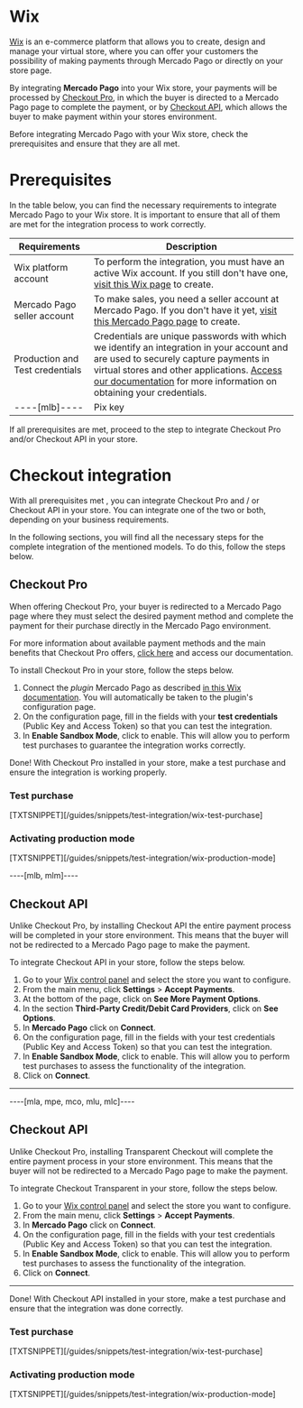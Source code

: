 # Wix

[Wix](https://pt.wix.com/) is an e-commerce platform that allows you to create, design and manage your virtual store, where you can offer your customers the possibility of making payments through Mercado Pago or directly on your store page. 

By integrating **Mercado Pago** into your Wix store, your payments will be processed by [Checkout Pro](https://www.mercadopago[FAKER][URL][DOMAIN]/developers/en/guides/online-payments/checkout-pro/introduction), in which the buyer is directed to a Mercado Pago page to complete the payment, or by [Checkout API](https://www.mercadopago[FAKER][URL][DOMAIN]/developers/en/guides/online-payments/checkout-api/introduction), which allows the buyer to make payment within your stores environment.

Before integrating Mercado Pago with your Wix store, check the prerequisites and ensure that they are all met.

# Prerequisites

In the table below, you can find the necessary requirements to integrate Mercado Pago to your Wix store. It is important to ensure that all of them are met for the integration process to work correctly.


| Requirements | Description |
|---|---|
| Wix platform account | To perform the integration, you must have an active Wix account. If you still don't have one, [visit this Wix page](https://users.wix.com/signin) to create.|
| Mercado Pago seller account | To make sales, you need a seller account at Mercado Pago. If you don't have it yet, [visit this Mercado Pago page](https://www.mercadopago[FAKER][URL][DOMAIN]/hub/registration/landing) to create. |
| Production and Test credentials | Credentials are unique passwords with which we identify an integration in your account and are used to securely capture payments in virtual stores and other applications. [Access our documentation](https://www.mercadopago[FAKER][URL][DOMAIN]/developers/en/guides/resources/credentials) for more information on obtaining your credentials. |
----[mlb]----| Pix key | To configure Pix in the integration with Mercado Pago, your Pix key must be configured. For more information on how to configure it, [check out our documentation.](https://www.mercadopago[FAKER][URL][DOMAIN]/ajuda/17843). |------------

If all prerequisites are met, proceed to the step to integrate Checkout Pro and/or Checkout API in your store.


# Checkout integration

With all prerequisites met , you can integrate Checkout Pro and / or Checkout API in your store. You can integrate one of the two or both, depending on your business requirements.

In the following sections, you will find all the necessary steps for the complete integration of the mentioned models. To do this, follow the steps below.


## Checkout Pro

When offering Checkout Pro, your buyer is redirected to a Mercado Pago page where they must select the desired payment method and complete the payment for their purchase directly in the Mercado Pago environment.

For more information about available payment methods and the main benefits that Checkout Pro offers, [click here](https://www.mercadopago[FAKER][URL][DOMAIN]/developers/en/guides/online-payments/checkout-pro/introduction) and access our documentation.

To install Checkout Pro in your store, follow the steps below.


1. Connect the _plugin_ Mercado Pago as described [in this Wix documentation](https://support.wix.com/en/article/connecting-mercadopago-as-a-payment-provider). You will automatically be taken to the plugin's configuration page.
2. On the configuration page, fill in the fields with your **test credentials** (Public Key and Access Token) so that you can test the integration.
3. In **Enable Sandbox Mode**, click to enable. This will allow you to perform test purchases to guarantee the integration works correctly.

Done! With Checkout Pro installed in your store, make a test purchase and ensure the integration is working properly. 
 

### Test purchase

[TXTSNIPPET][/guides/snippets/test-integration/wix-test-purchase]


### Activating production mode

[TXTSNIPPET][/guides/snippets/test-integration/wix-production-mode]

----[mlb, mlm]----
## Checkout API

Unlike Checkout Pro, by installing Checkout API the entire payment process will be completed in your store environment. This means that the buyer will not be redirected to a Mercado Pago page to make the payment.

To integrate Checkout API in your store, follow the steps below.

1. Go to your [Wix control panel](https://manage.wix.com/dashboard/) and select the store you want to configure.
2. From the main menu, click **Settings** > **Accept Payments**.
3. At the bottom of the page, click on **See More Payment Options**.
4. In the section **Third-Party Credit/Debit Card Providers**, click on **See Options**.
5. In **Mercado Pago** click on **Connect**.
6. On the configuration page, fill in the fields with your test credentials (Public Key and Access Token) so that you can test the integration.
7. In **Enable Sandbox Mode**, click to enable. This will allow you to perform test purchases to assess the functionality of the integration.
8. Click on **Connect**.
------------

----[mla, mpe, mco, mlu, mlc]----
## Checkout API

Unlike Checkout Pro, installing Transparent Checkout will complete the entire payment process in your store environment. This means that the buyer will not be redirected to a Mercado Pago page to make the payment.

To integrate Checkout Transparent in your store, follow the steps below.

1. Go to your [Wix control panel](https://manage.wix.com/dashboard/) and select the store you want to configure.
2. From the main menu, click **Settings** > **Accept Payments**.
3. In **Mercado Pago** click on **Connect**.
4. On the configuration page, fill in the fields with your test credentials (Public Key and Access Token) so that you can test the integration.
5. In **Enable Sandbox Mode**, click to enable. This will allow you to perform test purchases to assess the functionality of the integration.
6. Click on **Connect**.
------------

Done! With Checkout API installed in your store, make a test purchase and ensure that the integration was done correctly.


### Test purchase

[TXTSNIPPET][/guides/snippets/test-integration/wix-test-purchase]


### Activating production mode

[TXTSNIPPET][/guides/snippets/test-integration/wix-production-mode]

